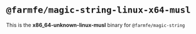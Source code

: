 # `@farmfe/magic-string-linux-x64-musl`

This is the **x86_64-unknown-linux-musl** binary for `@farmfe/magic-string`
